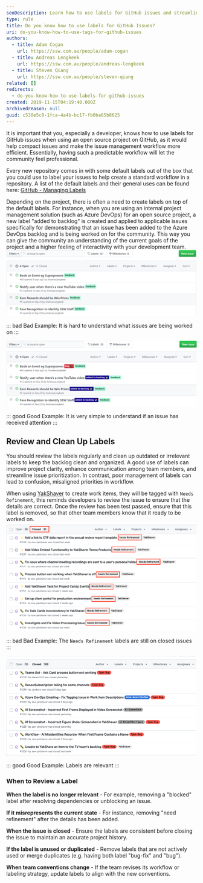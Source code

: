 ```yaml
---
seoDescription: Learn how to use labels for GitHub issues and streamline your open-source project's workflow.
type: rule
title: Do you know how to use labels for GitHub Issues?
uri: do-you-know-how-to-use-tags-for-github-issues
authors:
  - title: Adam Cogan
    url: https://ssw.com.au/people/adam-cogan
  - title: Andreas Lengkeek
    url: https://ssw.com.au/people/andreas-lengkeek
  - title: Steven Qiang
    url: https://ssw.com.au/people/steven-qiang
related: []
redirects:
  - do-you-know-how-to-use-labels-for-github-issues
created: 2019-11-15T04:19:40.000Z
archivedreason: null
guid: c530e5c8-1fca-4a4b-bc17-fb0ba65b8625
---
```


It is important that you, especially a developer, knows how to use labels for GitHub issues when using an open source project on GitHub, as it would help compact issues and make the issue management workflow more efficient. Essentially, having such a predictable workflow will let the community feel professional.

<!--endintro-->

Every new repository comes in with some default labels out of the box that you could use to label your issues to help create a standard workflow in a repository. A list of the default labels and their general uses can be found here: [GitHub - Managing Labels](https://docs.github.com/en/issues/using-labels-and-milestones-to-track-work/managing-labels)

Depending on the project, there is often a need to create labels on top of the default labels. For instance, when you are using an internal project management solution (such as Azure DevOps) for an open source project, a new label "added to backlog" is created and applied to applicable issues specifically for demonstrating that an issue has been added to the Azure DevOps backlog and is being worked on for the community. This way you can give the community an understanding of the current goals of the project and a higher feeling of interactivity with your development team.
![](issues_bad_example.png)

::: bad
Bad Example: It is hard to understand what issues are being worked on
:::

![](issues_good_example.png)

::: good
Good Example: It is very simple to understand if an issue has received attention
:::

## Review and Clean Up Labels

You should review the labels regularly and clean up outdated or irrelevant labels to keep the backlog clean and organized. A good use of labels can improve project clarity, enhance communication among team members, and streamline issue prioritization. In contrast, poor management of labels can lead to confusion, misaligned priorities in workflow.

When using [YakShaver](https://yakshaver.ai) to create work items, they will be tagged with `Needs Refinement`, this reminds developers to review the issue to ensure that the details are correct. Once the review has been test passed, ensure that this label is removed, so that other team members know that it ready to be worked on.
![](label_bad_example.png)

::: bad
Bad Example: The `Needs Refinement` labels are still on closed issues
:::

![](label_good_example.png)

::: good
Good Example: Labels are relevant
:::

### When to Review a Label

**When the label is no longer relevant** - For example, removing a "blocked" label after resolving dependencies or unblocking an issue.

**If it misrepresents the current state** - For instance, removing "need refinement" after the details has been added.

**When the issue is closed** - Ensure the labels are consistent before closing the issue to maintain an accurate project history.

**If the label is unused or duplicated** - Remove labels that are not actively used or merge duplicates (e.g. having both label "bug-fix" and "bug").

**When team conventions change** - If the team revises its workflow or labeling strategy, update labels to align with the new conventions.
